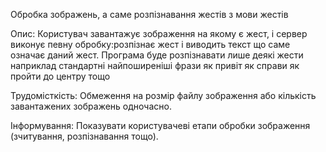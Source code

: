 Обробка зображень, а саме розпізнавання жестів з мови жестів

Опис: Користувач завантажує зображення на якому є жест, і сервер виконує певну 
обробку:розпізнає жест і виводить текст що саме означає даний жест. Програма буде розпізнавати 
лише деякі жести наприклад стандартні найпоширеніші фрази як привіт як справи як пройти до центру тощо

Трудомісткість: Обмеження на розмір файлу зображення або кількість 
завантажених зображень одночасно.

Інформування: Показувати користувачеві етапи обробки зображення 
(зчитування, розпізнавання тощо).
